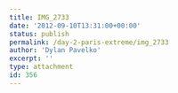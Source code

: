 ```yaml
---
title: IMG_2733
date: '2012-09-10T13:31:00+00:00'
status: publish
permalink: /day-2-paris-extreme/img_2733
author: 'Dylan Pavelko'
excerpt: ''
type: attachment
id: 356
---
```

<!DOCTYPE html PUBLIC "-//W3C//DTD HTML 4.0 Transitional//EN" "http://www.w3.org/TR/REC-html40/loose.dtd">
<?xml encoding="UTF-8">
